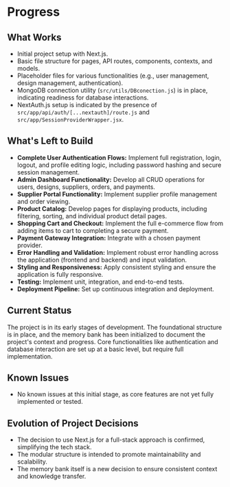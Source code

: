 # Progress

## What Works
- Initial project setup with Next.js.
- Basic file structure for pages, API routes, components, contexts, and models.
- Placeholder files for various functionalities (e.g., user management, design management, authentication).
- MongoDB connection utility (`src/utils/DBconection.js`) is in place, indicating readiness for database interactions.
- NextAuth.js setup is indicated by the presence of `src/app/api/auth/[...nextauth]/route.js` and `src/app/SessionProviderWrapper.jsx`.

## What's Left to Build
- **Complete User Authentication Flows:** Implement full registration, login, logout, and profile editing logic, including password hashing and secure session management.
- **Admin Dashboard Functionality:** Develop all CRUD operations for users, designs, suppliers, orders, and payments.
- **Supplier Portal Functionality:** Implement supplier profile management and order viewing.
- **Product Catalog:** Develop pages for displaying products, including filtering, sorting, and individual product detail pages.
- **Shopping Cart and Checkout:** Implement the full e-commerce flow from adding items to cart to completing a secure payment.
- **Payment Gateway Integration:** Integrate with a chosen payment provider.
- **Error Handling and Validation:** Implement robust error handling across the application (frontend and backend) and input validation.
- **Styling and Responsiveness:** Apply consistent styling and ensure the application is fully responsive.
- **Testing:** Implement unit, integration, and end-to-end tests.
- **Deployment Pipeline:** Set up continuous integration and deployment.

## Current Status
The project is in its early stages of development. The foundational structure is in place, and the memory bank has been initialized to document the project's context and progress. Core functionalities like authentication and database interaction are set up at a basic level, but require full implementation.

## Known Issues
- No known issues at this initial stage, as core features are not yet fully implemented or tested.

## Evolution of Project Decisions
- The decision to use Next.js for a full-stack approach is confirmed, simplifying the tech stack.
- The modular structure is intended to promote maintainability and scalability.
- The memory bank itself is a new decision to ensure consistent context and knowledge transfer.
